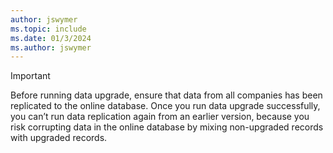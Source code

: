 ```yaml
---
author: jswymer
ms.topic: include
ms.date: 01/3/2024
ms.author: jswymer
---
```

> [!IMPORTANT]
> Before running data upgrade, ensure that data from all companies has been replicated to the online database. Once you run data upgrade successfully, you can’t run data replication again from an earlier version, because you risk corrupting data in the online database by mixing non-upgraded records with upgraded records.
